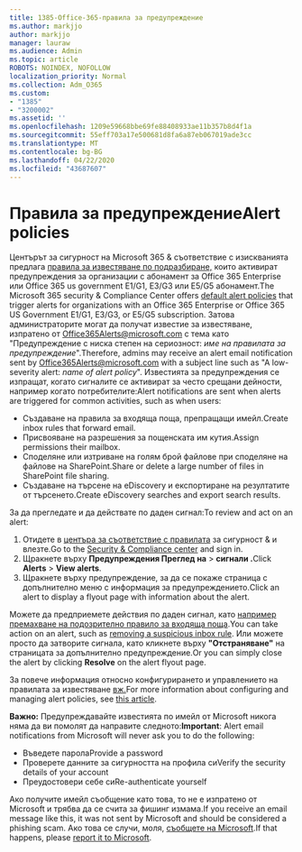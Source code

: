 ```yaml
---
title: 1385-Office-365-правила за предупреждение
ms.author: markjjo
author: markjjo
manager: lauraw
ms.audience: Admin
ms.topic: article
ROBOTS: NOINDEX, NOFOLLOW
localization_priority: Normal
ms.collection: Adm_O365
ms.custom:
- "1385"
- "3200002"
ms.assetid: ''
ms.openlocfilehash: 1209e59668bbe69fe88408933ae11b357b8d4f1a
ms.sourcegitcommit: 55eff703a17e500681d8fa6a87eb067019ade3cc
ms.translationtype: MT
ms.contentlocale: bg-BG
ms.lasthandoff: 04/22/2020
ms.locfileid: "43687607"
---
```

# <a name="alert-policies"></a><span data-ttu-id="e1708-102">Правила за предупреждение</span><span class="sxs-lookup"><span data-stu-id="e1708-102">Alert policies</span></span>

<span data-ttu-id="e1708-103">Центърът за сигурност на Microsoft 365 & съответствие с изискванията предлага [правила за известяване по подразбиране,](https://docs.microsoft.com/office365/securitycompliance/alert-policies#default-alert-policies) които активират предупреждения за организации с абонамент за Office 365 Enterprise или Office 365 us government E1/G1, E3/G3 или E5/G5 абонамент.</span><span class="sxs-lookup"><span data-stu-id="e1708-103">The Microsoft 365 security & Compliance Center offers [default alert policies](https://docs.microsoft.com/office365/securitycompliance/alert-policies#default-alert-policies) that trigger alerts for organizations with an Office 365 Enterprise or Office 365 US Government E1/G1, E3/G3, or E5/G5 subscription.</span></span> <span data-ttu-id="e1708-104">Затова администраторите могат да получат известие за известяване, изпратено от Office365Alerts@microsoft.com с тема като "Предупреждение с ниска степен на сериозност: *име на правилата за предупреждение*".</span><span class="sxs-lookup"><span data-stu-id="e1708-104">Therefore, admins may receive an alert email notification sent by Office365Alerts@microsoft.com with a subject line such as "A low-severity alert: *name of alert policy*".</span></span> <span data-ttu-id="e1708-105">Известията за предупреждения се изпращат, когато сигналите се активират за често срещани дейности, например когато потребителите:</span><span class="sxs-lookup"><span data-stu-id="e1708-105">Alert notifications are sent when alerts are triggered for common activities, such as when users:</span></span>

- <span data-ttu-id="e1708-106">Създаване на правила за входяща поща, препращащи имейл.</span><span class="sxs-lookup"><span data-stu-id="e1708-106">Create inbox rules that forward email.</span></span>
- <span data-ttu-id="e1708-107">Присвояване на разрешения за пощенската им кутия.</span><span class="sxs-lookup"><span data-stu-id="e1708-107">Assign permissions their mailbox.</span></span>
- <span data-ttu-id="e1708-108">Споделяне или изтриване на голям брой файлове при споделяне на файлове на SharePoint.</span><span class="sxs-lookup"><span data-stu-id="e1708-108">Share or delete a large number of files in SharePoint file sharing.</span></span>
- <span data-ttu-id="e1708-109">Създаване на търсене на eDiscovery и експортиране на резултатите от търсенето.</span><span class="sxs-lookup"><span data-stu-id="e1708-109">Create eDiscovery searches and export search results.</span></span>

<span data-ttu-id="e1708-110">За да прегледате и да действате по даден сигнал:</span><span class="sxs-lookup"><span data-stu-id="e1708-110">To review and act on an alert:</span></span>

1. <span data-ttu-id="e1708-111">Отидете в [центъра за съответствие с правилата](https://protection.office.com) за сигурност & и влезте.</span><span class="sxs-lookup"><span data-stu-id="e1708-111">Go to the [Security & Compliance center](https://protection.office.com) and sign in.</span></span>
2. <span data-ttu-id="e1708-112">Щракнете върху **Предупреждения Преглед на** > **сигнали .**</span><span class="sxs-lookup"><span data-stu-id="e1708-112">Click **Alerts** > **View alerts**.</span></span>
3. <span data-ttu-id="e1708-113">Щракнете върху предупреждение, за да се покаже страница с допълнително меню с информация за предупреждението.</span><span class="sxs-lookup"><span data-stu-id="e1708-113">Click an alert to display a flyout page with information about the alert.</span></span>

<span data-ttu-id="e1708-114">Можете да предприемете действия по даден сигнал, като [например премахване на подозрително правило за входяща поща](https://docs.microsoft.com/office365/securitycompliance/responding-to-a-compromised-email-account).</span><span class="sxs-lookup"><span data-stu-id="e1708-114">You can take action on an alert, such as [removing a suspicious inbox rule](https://docs.microsoft.com/office365/securitycompliance/responding-to-a-compromised-email-account).</span></span> <span data-ttu-id="e1708-115">Или можете просто да затворите сигнала, като кликнете върху **"Отстраняване"** на страницата за допълнително предупреждение.</span><span class="sxs-lookup"><span data-stu-id="e1708-115">Or you can simply close the alert by clicking **Resolve** on the alert flyout page.</span></span>

<span data-ttu-id="e1708-116">За повече информация относно конфигурирането и управлението на правилата за известяване [вж.](https://docs.microsoft.com/office365/securitycompliance/alert-policies)</span><span class="sxs-lookup"><span data-stu-id="e1708-116">For more information about configuring and managing alert policies, see  [this article](https://docs.microsoft.com/office365/securitycompliance/alert-policies).</span></span>

<span data-ttu-id="e1708-117">**Важно:** Предупреждавайте известията по имейл от Microsoft никога няма да ви помолят да направите следното:</span><span class="sxs-lookup"><span data-stu-id="e1708-117">**Important**: Alert email notifications from Microsoft will never ask you to do the following:</span></span>

- <span data-ttu-id="e1708-118">Въведете парола</span><span class="sxs-lookup"><span data-stu-id="e1708-118">Provide a password</span></span>
- <span data-ttu-id="e1708-119">Проверете данните за сигурността на профила си</span><span class="sxs-lookup"><span data-stu-id="e1708-119">Verify the security details of your account</span></span>
- <span data-ttu-id="e1708-120">Преудостовери себе си</span><span class="sxs-lookup"><span data-stu-id="e1708-120">Re-authenticate yourself</span></span>

<span data-ttu-id="e1708-121">Ако получите имейл съобщение като това, то не е изпратено от Microsoft и трябва да се счита за фишинг измама.</span><span class="sxs-lookup"><span data-stu-id="e1708-121">If you receive an email message like this, it was not sent by Microsoft and should be considered a phishing scam.</span></span> <span data-ttu-id="e1708-122">Ако това се случи, моля, [съобщете на Microsoft](https://docs.microsoft.com/office365/SecurityCompliance/report-junk-email-and-phishing-scams-in-outlook-on-the-web-eop).</span><span class="sxs-lookup"><span data-stu-id="e1708-122">If that happens, please [report it to Microsoft](https://docs.microsoft.com/office365/SecurityCompliance/report-junk-email-and-phishing-scams-in-outlook-on-the-web-eop).</span></span>